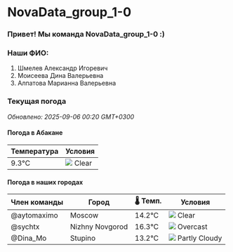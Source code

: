 # NovaData_group_1-0
### Привет! Мы команда NovaData_group_1-0 :)

### Наши ФИО:
1. Шмелев Александр Игоревич
2. Моисеева Дина Валерьевна
3. Алпатова Марианна Валерьевна

### Текущая погода
<!-- WEATHER:START -->
_Обновлено: 2025-09-06 00:20 GMT+0300_

#### Погода в Абакане

| Температура | Условия |
|-------------|----------|
| 9.3°C     | ![](https://cdn.weatherapi.com/weather/64x64/night/113.png) Clear |

#### Погода в наших городах

| Член команды  | Город               | 🌡️ Темп.  | Условия          |
|---------------|---------------------|-----------|--------------------|
| @aytomaximo    | Moscow              |   14.2°C | ![](https://cdn.weatherapi.com/weather/64x64/night/113.png) Clear        |
| @sychtx        | Nizhny Novgorod     |   16.3°C | ![](https://cdn.weatherapi.com/weather/64x64/night/122.png) Overcast     |
| @Dina_Mo       | Stupino             |   13.2°C | ![](https://cdn.weatherapi.com/weather/64x64/night/116.png) Partly Cloudy |

<!-- WEATHER:END -->
